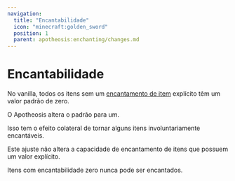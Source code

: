 ```yaml
---
navigation:
  title: "Encantabilidade"
  icon: "minecraft:golden_sword"
  position: 1
  parent: apotheosis:enchanting/changes.md
---
```


# Encantabilidade

No vanilla, todos os itens sem um [encantamento de item](../table/enchantability.md) explícito têm um valor padrão de zero.

O Apotheosis altera o padrão para um.

Isso tem o efeito colateral de tornar alguns itens involuntariamente encantáveis.

Este ajuste não altera a capacidade de encantamento de itens que possuem um valor explícito.

Itens com encantabilidade zero nunca pode ser encantados.

